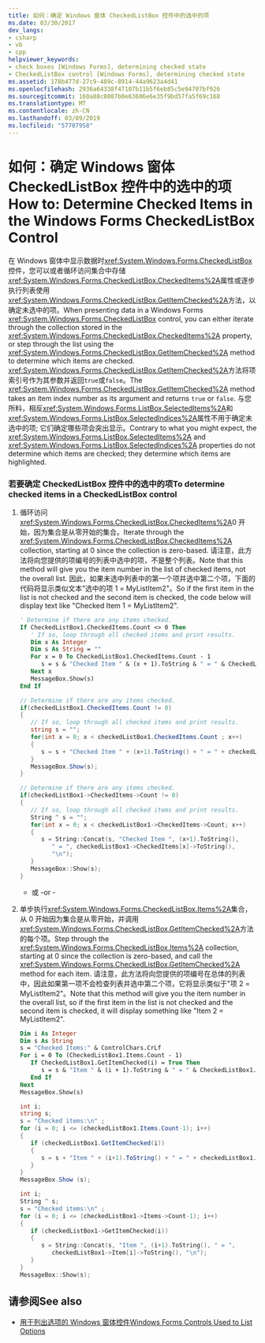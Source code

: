 ```yaml
---
title: 如何：确定 Windows 窗体 CheckedListBox 控件中的选中的项
ms.date: 03/30/2017
dev_langs:
- csharp
- vb
- cpp
helpviewer_keywords:
- check boxes [Windows Forms], determining checked state
- CheckedListBox control [Windows Forms], determining checked state
ms.assetid: 178b477d-27c9-489c-8914-44a9623a4d41
ms.openlocfilehash: 2936a64338f47107b11b5f6eb85c5e94707bf926
ms.sourcegitcommit: 160a88c8087b0e63606e6e35f9bd57fa5f69c168
ms.translationtype: MT
ms.contentlocale: zh-CN
ms.lasthandoff: 03/09/2019
ms.locfileid: "57707958"
---
```

# <a name="how-to-determine-checked-items-in-the-windows-forms-checkedlistbox-control"></a><span data-ttu-id="98e81-102">如何：确定 Windows 窗体 CheckedListBox 控件中的选中的项</span><span class="sxs-lookup"><span data-stu-id="98e81-102">How to: Determine Checked Items in the Windows Forms CheckedListBox Control</span></span>
<span data-ttu-id="98e81-103">在 Windows 窗体中显示数据时<xref:System.Windows.Forms.CheckedListBox>控件，您可以或者循环访问集合中存储<xref:System.Windows.Forms.CheckedListBox.CheckedItems%2A>属性或逐步执行列表使用<xref:System.Windows.Forms.CheckedListBox.GetItemChecked%2A>方法，以确定未选中的项。</span><span class="sxs-lookup"><span data-stu-id="98e81-103">When presenting data in a Windows Forms <xref:System.Windows.Forms.CheckedListBox> control, you can either iterate through the collection stored in the <xref:System.Windows.Forms.CheckedListBox.CheckedItems%2A> property, or step through the list using the <xref:System.Windows.Forms.CheckedListBox.GetItemChecked%2A> method to determine which items are checked.</span></span> <span data-ttu-id="98e81-104"><xref:System.Windows.Forms.CheckedListBox.GetItemChecked%2A>方法将项索引号作为其参数并返回`true`或`false`。</span><span class="sxs-lookup"><span data-stu-id="98e81-104">The <xref:System.Windows.Forms.CheckedListBox.GetItemChecked%2A> method takes an item index number as its argument and returns `true` or `false`.</span></span> <span data-ttu-id="98e81-105">与您所料，相反<xref:System.Windows.Forms.ListBox.SelectedItems%2A>和<xref:System.Windows.Forms.ListBox.SelectedIndices%2A>属性不用于确定未选中的项; 它们确定哪些项会突出显示。</span><span class="sxs-lookup"><span data-stu-id="98e81-105">Contrary to what you might expect, the <xref:System.Windows.Forms.ListBox.SelectedItems%2A> and <xref:System.Windows.Forms.ListBox.SelectedIndices%2A> properties do not determine which items are checked; they determine which items are highlighted.</span></span>  
  
### <a name="to-determine-checked-items-in-a-checkedlistbox-control"></a><span data-ttu-id="98e81-106">若要确定 CheckedListBox 控件中的选中的项</span><span class="sxs-lookup"><span data-stu-id="98e81-106">To determine checked items in a CheckedListBox control</span></span>  
  
1.  <span data-ttu-id="98e81-107">循环访问<xref:System.Windows.Forms.CheckedListBox.CheckedItems%2A>0 开始，因为集合是从零开始的集合。</span><span class="sxs-lookup"><span data-stu-id="98e81-107">Iterate through the <xref:System.Windows.Forms.CheckedListBox.CheckedItems%2A> collection, starting at 0 since the collection is zero-based.</span></span> <span data-ttu-id="98e81-108">请注意，此方法将向您提供的项编号的列表中选中的项，不是整个列表。</span><span class="sxs-lookup"><span data-stu-id="98e81-108">Note that this method will give you the item number in the list of checked items, not the overall list.</span></span> <span data-ttu-id="98e81-109">因此，如果未选中列表中的第一个项并选中第二个项，下面的代码将显示类似文本"选中的项 1 = MyListItem2"。</span><span class="sxs-lookup"><span data-stu-id="98e81-109">So if the first item in the list is not checked and the second item is checked, the code below will display text like "Checked Item 1 = MyListItem2".</span></span>  
  
    ```vb  
    ' Determine if there are any items checked.  
    If CheckedListBox1.CheckedItems.Count <> 0 Then  
       ' If so, loop through all checked items and print results.  
       Dim x As Integer  
       Dim s As String = ""  
       For x = 0 To CheckedListBox1.CheckedItems.Count - 1  
          s = s & "Checked Item " & (x + 1).ToString & " = " & CheckedListBox1.CheckedItems(x).ToString & ControlChars.CrLf  
       Next x  
       MessageBox.Show(s)  
    End If  
    ```  
  
    ```csharp  
    // Determine if there are any items checked.  
    if(checkedListBox1.CheckedItems.Count != 0)  
    {  
       // If so, loop through all checked items and print results.  
       string s = "";  
       for(int x = 0; x < checkedListBox1.CheckedItems.Count ; x++)  
       {  
          s = s + "Checked Item " + (x+1).ToString() + " = " + checkedListBox1.CheckedItems[x].ToString() + "\n";  
       }  
       MessageBox.Show(s);  
    }  
    ```  
  
    ```cpp  
    // Determine if there are any items checked.  
    if(checkedListBox1->CheckedItems->Count != 0)  
    {  
       // If so, loop through all checked items and print results.  
       String ^ s = "";  
       for(int x = 0; x < checkedListBox1->CheckedItems->Count; x++)  
       {  
          s = String::Concat(s, "Checked Item ", (x+1).ToString(),  
             " = ", checkedListBox1->CheckedItems[x]->ToString(),  
             "\n");  
       }  
       MessageBox::Show(s);  
    }  
    ```  
  
     - <span data-ttu-id="98e81-110">或 -</span><span class="sxs-lookup"><span data-stu-id="98e81-110">or -</span></span>  
  
2.  <span data-ttu-id="98e81-111">单步执行<xref:System.Windows.Forms.CheckedListBox.Items%2A>集合，从 0 开始因为集合是从零开始，并调用<xref:System.Windows.Forms.CheckedListBox.GetItemChecked%2A>方法的每个项。</span><span class="sxs-lookup"><span data-stu-id="98e81-111">Step through the <xref:System.Windows.Forms.CheckedListBox.Items%2A> collection, starting at 0 since the collection is zero-based, and call the <xref:System.Windows.Forms.CheckedListBox.GetItemChecked%2A> method for each item.</span></span> <span data-ttu-id="98e81-112">请注意，此方法将向您提供的项编号在总体的列表中，因此如果第一项不会检查列表并选中第二个项，它将显示类似于"项 2 = MyListItem2"。</span><span class="sxs-lookup"><span data-stu-id="98e81-112">Note that this method will give you the item number in the overall list, so if the first item in the list is not checked and the second item is checked, it will display something like "Item 2 = MyListItem2".</span></span>  
  
    ```vb  
    Dim i As Integer  
    Dim s As String  
    s = "Checked Items:" & ControlChars.CrLf  
    For i = 0 To (CheckedListBox1.Items.Count - 1)  
       If CheckedListBox1.GetItemChecked(i) = True Then  
          s = s & "Item " & (i + 1).ToString & " = " & CheckedListBox1.Items(i).ToString & ControlChars.CrLf  
       End If  
    Next  
    MessageBox.Show(s)  
    ```  
  
    ```csharp  
    int i;  
    string s;   
    s = "Checked items:\n" ;  
    for (i = 0; i <= (checkedListBox1.Items.Count-1); i++)  
    {  
       if (checkedListBox1.GetItemChecked(i))  
       {  
          s = s + "Item " + (i+1).ToString() + " = " + checkedListBox1.Items[i].ToString() + "\n";  
       }  
    }  
    MessageBox.Show (s);  
    ```  
  
    ```cpp  
    int i;  
    String ^ s;   
    s = "Checked items:\n" ;  
    for (i = 0; i <= (checkedListBox1->Items->Count-1); i++)  
    {  
       if (checkedListBox1->GetItemChecked(i))  
       {  
          s = String::Concat(s, "Item ", (i+1).ToString(), " = ",  
             checkedListBox1->Item[i]->ToString(), "\n");  
       }  
    }  
    MessageBox::Show(s);  
    ```  
  
## <a name="see-also"></a><span data-ttu-id="98e81-113">请参阅</span><span class="sxs-lookup"><span data-stu-id="98e81-113">See also</span></span>
- [<span data-ttu-id="98e81-114">用于列出选项的 Windows 窗体控件</span><span class="sxs-lookup"><span data-stu-id="98e81-114">Windows Forms Controls Used to List Options</span></span>](windows-forms-controls-used-to-list-options.md)
